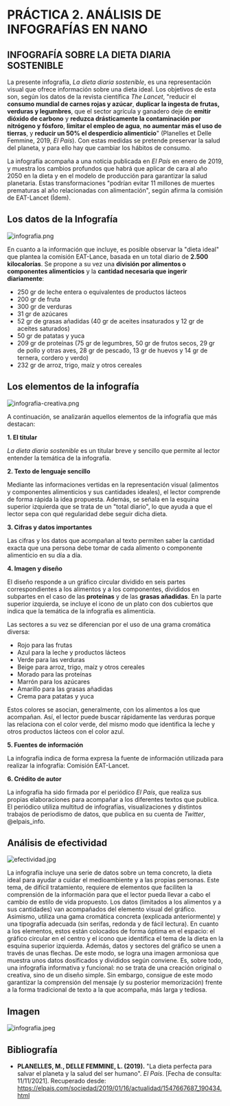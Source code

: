 # PRÁCTICA 2. ANÁLISIS DE INFOGRAFÍAS EN NANO

## INFOGRAFÍA SOBRE LA DIETA DIARIA SOSTENIBLE

La presente infografía, _La dieta diaria sostenible_, es una representación visual que ofrece información sobre una dieta ideal. Los objetivos de esta son, según los datos de la revista científica _The Lancet_, "reducir el **consumo mundial de carnes rojas y azúcar**, **duplicar la ingesta de frutas, verduras y legumbres**, que el sector agrícula y ganadero deje de **emitir dióxido de carbono** y **reduzca drásticamente la contaminación por nitrógeno y fósforo**, **limitar el empleo de agua**, **no aumentar más el uso de tierras**, y **reducir un 50% el desperdicio alimenticio**" (Planelles et Delle Femmine, 2019, _El País_). Con estas medidas se pretende preservar la salud del planeta, y para ello hay que cambiar los hábitos de consumo. 
  
La infografía acompaña a una noticia publicada en _El País_ en enero de 2019, y muestra los cambios profundos que habrá que aplicar de cara al año 2050 en la dieta y en el modelo de producción para garantizar la salud planetaria. Estas transformaciones "podrían evitar 11 millones de muertes prematuras al año relacionadas con alimentación", según afirma la comisión de EAT-Lancet (Ídem).

## Los datos de la Infografía

![infografia.png](/img/infografia.png)


En cuanto a la información que incluye, es posible observar la "dieta ideal" que plantea la comisión EAT-Lance, basada en un total diario de **2.500 kilocalorías**. Se propone a su vez una **división por alimentos o componentes alimenticios** y la **cantidad necesaria que ingerir diariamente**:

- 250 gr de leche entera o equivalentes de productos lácteos
- 200 gr de fruta
- 300 gr de verduras
- 31 gr de azúcares
- 52 gr de grasas añadidas (40 gr de aceites insaturados y 12 gr de aceites saturados)
- 50 gr de patatas y yuca
- 209 gr de proteínas (75 gr de legumbres, 50 gr de frutos secos, 29 gr de pollo y otras aves, 28 gr de pescado, 13 gr de huevos y 14 gr de ternera, cordero y verdo)
- 232 gr de arroz, trigo, maíz y otros cereales

## Los elementos de la infografía

![infografia-creativa.png](/img/infografia-creativa.png)

A continuación, se analizarán aquellos elementos de la infografía que más destacan:

**1. El titular**

_La dieta diaria sostenible_ es un titular breve y sencillo que permite al lector entender la temática de la infografía. 

**2. Texto de lenguaje sencillo**

Mediante las informaciones vertidas en la representación visual (alimentos y componentes alimenticios y sus cantidades ideales), el lector comprende de forma rápida la idea propuesta. Además, se señala en la esquina superior izquierda que se trata de un "total diario", lo que ayuda a que el lector sepa con qué regularidad debe seguir dicha dieta. 

**3. Cifras y datos importantes** 

Las cifras y los datos que acompañan al texto permiten saber la cantidad exacta que una persona debe tomar de cada alimento o componente alimenticio en su día a día.

**4. Imagen y diseño**

El diseño responde a un gráfico circular dividido en seis partes correspondientes a los alimentos y a los componentes, divididos en subpartes en el caso de las **proteínas** y de las **grasas añadidas**. En la parte superior izquierda, se incluye el icono de un plato con dos cubiertos que indica que la temática de la infografía es alimenticia. 

Las sectores a su vez se diferencian por el uso de una grama cromática diversa:

- Rojo para las frutas
- Azul para la leche y productos lácteos
- Verde para las verduras
- Beige para arroz, trigo, maíz y otros cereales
- Morado para las proteínas
- Marrón para los azúcares
- Amarillo para las grasas añadidas
- Crema para patatas y yuca

Estos colores se asocian, generalmente, con los alimentos a los que acompañan. Así, el lector puede buscar rápidamente las verduras porque las relaciona con el color verde, del mismo modo que identifica la leche y otros productos lácteos con el color azul. 

**5. Fuentes de información**

La infografía indica de forma expresa la fuente de información utilizada para realizar la infografía: Comisión EAT-Lancet.

**6. Crédito de autor**

La infografía ha sido firmada por el periódico _El País_, que realiza sus propias elaboraciones para acompañar a los diferentes textos que publica. El periódico utiliza multitud de infografías, visualizaciones y distintos trabajos de periodismo de datos, que publica en su cuenta de _Twitter_, @elpais_info. 

## Análisis de efectividad

![efectividad.jpg](/img/efectividad.jpg)


La infografía incluye una serie de datos sobre un tema concreto, la dieta ideal para ayudar a cuidar el medioambiente y a las propias personas. Este tema, de difícil tratamiento, requiere de elementos que faciliten la comprensión de la información para que el lector pueda llevar a cabo el cambio de estilo de vida propuesto. Los datos (limitados a los alimentos y a sus cantidades) van acompañados del elemento visual del gráfico. Asimismo, utiliza una gama cromática concreta (explicada anteriormente) y una tipografía adecuada (sin serifas, redonda y de fácil lectura). En cuanto a los elementos, estos están colocados de forma óptima en el espacio: el gráfico circular en el centro y el icono que identifica el tema de la dieta en la esquina superior izquierda. Además, datos y sectores del gráfico se unen a través de unas flechas. De este modo, se logra una imagen armoniosa que muestra unos datos dosificados y divididos según conviene. Es, sobre todo, una infografía informativa y funcional: no se trata de una creación original o creativa, sino de un diseño simple. Sin embargo, consigue de este modo garantizar la comprensión del mensaje (y su posterior memorización) frente a la forma tradicional de texto a la que acompaña, más larga y tediosa. 

## Imagen

![infografia.jpeg](/img/infografia.jpeg)


## Bibliografía

- **PLANELLES, M., DELLE FEMMINE, L. (2019).** "La dieta perfecta para salvar el planeta y la salud del ser humano". _El País_. [Fecha de consulta: 11/11/2021]. Recuperado desde: https://elpais.com/sociedad/2019/01/16/actualidad/1547667687_190434.html

